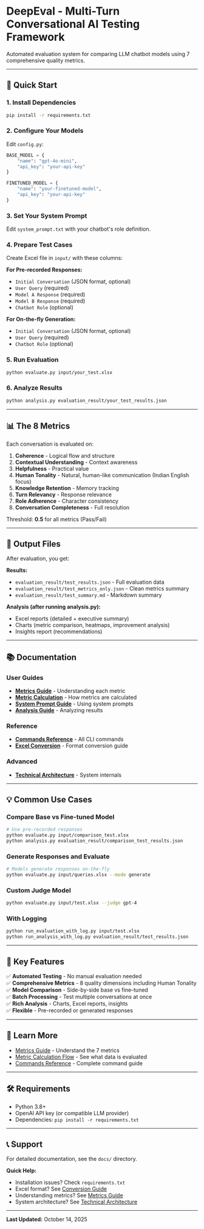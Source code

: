 # DeepEval - Multi-Turn Conversational AI Testing Framework

Automated evaluation system for comparing LLM chatbot models using 7 comprehensive quality metrics.

---

## 🚀 Quick Start

### 1. Install Dependencies
```bash
pip install -r requirements.txt
```

### 2. Configure Your Models
Edit `config.py`:
```python
BASE_MODEL = {
    "name": "gpt-4o-mini",
    "api_key": "your-api-key"
}

FINETUNED_MODEL = {
    "name": "your-finetuned-model",
    "api_key": "your-api-key"
}
```

### 3. Set Your System Prompt
Edit `system_prompt.txt` with your chatbot's role definition.

### 4. Prepare Test Cases
Create Excel file in `input/` with these columns:

**For Pre-recorded Responses:**
- `Initial Conversation` (JSON format, optional)
- `User Query` (required)
- `Model A Response` (required)
- `Model B Response` (required)
- `Chatbot Role` (optional)

**For On-the-fly Generation:**
- `Initial Conversation` (JSON format, optional)
- `User Query` (required)
- `Chatbot Role` (optional)

### 5. Run Evaluation
```bash
python evaluate.py input/your_test.xlsx
```

### 6. Analyze Results
```bash
python analysis.py evaluation_result/your_test_results.json
```

---

## 📊 The 8 Metrics

Each conversation is evaluated on:

1. **Coherence** - Logical flow and structure
2. **Contextual Understanding** - Context awareness
3. **Helpfulness** - Practical value
4. **Human Tonality** - Natural, human-like communication (Indian English focus)
5. **Knowledge Retention** - Memory tracking
6. **Turn Relevancy** - Response relevance
7. **Role Adherence** - Character consistency
8. **Conversation Completeness** - Full resolution

Threshold: **0.5** for all metrics (Pass/Fail)

---

## 📁 Output Files

After evaluation, you get:

**Results:**
- `evaluation_result/test_results.json` - Full evaluation data
- `evaluation_result/test_metrics_only.json` - Clean metrics summary
- `evaluation_result/test_summary.md` - Markdown summary

**Analysis (after running analysis.py):**
- Excel reports (detailed + executive summary)
- Charts (metric comparison, heatmaps, improvement analysis)
- Insights report (recommendations)

---

## 📚 Documentation

### User Guides
- **[Metrics Guide](docs/guides/metrics-guide.md)** - Understanding each metric
- **[Metric Calculation](docs/guides/metric-calculation.md)** - How metrics are calculated
- **[System Prompt Guide](docs/guides/system-prompt.md)** - Using system prompts
- **[Analysis Guide](docs/guides/analysis-guide.md)** - Analyzing results

### Reference
- **[Commands Reference](docs/reference/commands.md)** - All CLI commands
- **[Excel Conversion](docs/reference/conversion.md)** - Format conversion guide

### Advanced
- **[Technical Architecture](docs/advanced/technical-architecture.md)** - System internals

---

## 💡 Common Use Cases

### Compare Base vs Fine-tuned Model
```bash
# Use pre-recorded responses
python evaluate.py input/comparison_test.xlsx
python analysis.py evaluation_result/comparison_test_results.json
```

### Generate Responses and Evaluate
```bash
# Models generate responses on-the-fly
python evaluate.py input/queries.xlsx --mode generate
```

### Custom Judge Model
```bash
python evaluate.py input/test.xlsx --judge gpt-4
```

### With Logging
```bash
python run_evaluation_with_log.py input/test.xlsx
python run_analysis_with_log.py evaluation_result/test_results.json
```

---

## 🎯 Key Features

✅ **Automated Testing** - No manual evaluation needed  
✅ **Comprehensive Metrics** - 8 quality dimensions including Human Tonality  
✅ **Model Comparison** - Side-by-side base vs fine-tuned  
✅ **Batch Processing** - Test multiple conversations at once  
✅ **Rich Analysis** - Charts, Excel reports, insights  
✅ **Flexible** - Pre-recorded or generated responses  

---

## 📖 Learn More

- [Metrics Guide](docs/guides/metrics-guide.md) - Understand the 7 metrics
- [Metric Calculation Flow](docs/guides/metric-calculation.md) - See what data is evaluated
- [Commands Reference](docs/reference/commands.md) - Complete command guide

---

## 🛠️ Requirements

- Python 3.8+
- OpenAI API key (or compatible LLM provider)
- Dependencies: `pip install -r requirements.txt`

---

## 📞 Support

For detailed documentation, see the `docs/` directory.

**Quick Help:**
- Installation issues? Check `requirements.txt`
- Excel format? See [Conversion Guide](docs/reference/conversion.md)
- Understanding metrics? See [Metrics Guide](docs/guides/metrics-guide.md)
- System architecture? See [Technical Architecture](docs/advanced/technical-architecture.md)

---

**Last Updated:** October 14, 2025
